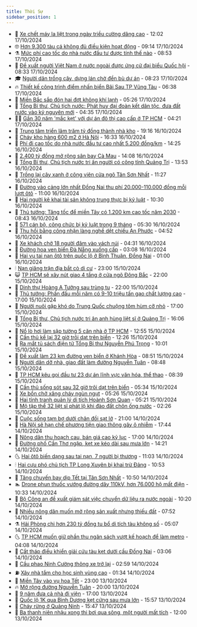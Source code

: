 ```yaml
---
title: Thời Sự
sidebar_position: 1
---
```


<!-- vnexpress-thoi-su:START -->
- 🦒 [Xe chết máy la liệt trong ngày triều cường dâng cao](https://vnexpress.net/xe-chet-may-la-liet-trong-ngay-trieu-cuong-dang-cao-4805480.html) - 12:02 17/10/2024
- 🤓 [Hơn 9.300 tàu cá không đủ điều kiện hoạt động](https://vnexpress.net/hon-9-300-tau-ca-khong-du-dieu-kien-hoat-dong-4805303.html) - 09:14 17/10/2024
- ⚗️ [Mức phí cao tốc do nhà nước đầu tư được tính thế nào](https://vnexpress.net/muc-phi-cao-toc-do-nha-nuoc-dau-tu-duoc-tinh-the-nao-4805152.html) - 08:53 17/10/2024
- 🌊 [Đề xuất người Việt Nam ở nước ngoài được ứng cử đại biểu Quốc hội](https://vnexpress.net/de-xuat-nguoi-viet-nam-o-nuoc-ngoai-duoc-ung-cu-dai-bieu-quoc-hoi-4805297.html) - 08:33 17/10/2024
- 🎓 [Người dân trồng cây, dựng lán chờ đền bù dự án](https://vnexpress.net/nguoi-dan-trong-cay-dung-lan-cho-den-bu-du-an-4805281.html) - 08:23 17/10/2024
- 🔥 [Thiết kế công trình điểm nhấn biển Bãi Sau TP Vũng Tàu](https://vnexpress.net/thiet-ke-cong-trinh-diem-nhan-bien-bai-sau-tp-vung-tau-4805263.html) - 06:38 17/10/2024
- 🦏 [Miền Bắc sắp đón hai đợt không khí lạnh](https://vnexpress.net/mien-bac-sap-don-hai-dot-khong-khi-lanh-4805231.html) - 05:26 17/10/2024
- 👺 [Tổng Bí thư, Chủ tịch nước: Phát huy đại đoàn kết dân tộc, đưa đất nước vào kỷ nguyên mới](https://vnexpress.net/tong-bi-thu-chu-tich-nuoc-phat-huy-dai-doan-ket-dan-toc-dua-dat-nuoc-vao-ky-nguyen-moi-4805136.html) - 04:35 17/10/2024
- 🧑‍🏫 [Gần 30 năm &#39;mắc kẹt&#39; với dự án đô thị cao cấp ở TP HCM](https://vnexpress.net/gan-30-nam-mac-ket-voi-du-an-do-thi-cao-cap-o-tp-hcm-4800879.html) - 04:21 17/10/2024
- 🚦 [Trung tâm triển lãm trăm tỷ đồng thành nhà kho](https://vnexpress.net/trung-tam-trien-lam-tram-ty-dong-thanh-nha-kho-4804902.html) - 19:16 16/10/2024
- 🎉 [Cháy kho hàng 600 m2 ở Hà Nội](https://vnexpress.net/chay-kho-hang-600-m2-o-ha-noi-4805051.html) - 16:33 16/10/2024
- 🦒 [Phí đi cao tốc do nhà nước đầu tư cao nhất 5.200 đồng/km](https://vnexpress.net/phi-di-cao-toc-do-nha-nuoc-dau-tu-cao-nhat-5-200-dong-km-4805025.html) - 14:25 16/10/2024
- 🤗 [2.400 tỷ đồng mở rộng sân bay Cà Mau](https://vnexpress.net/2-400-ty-dong-mo-rong-san-bay-ca-mau-4804931.html) - 14:08 16/10/2024
- 💼 [Tổng Bí thư, Chủ tịch nước tri ân người có công tỉnh Quảng Trị](https://vnexpress.net/tong-bi-thu-chu-tich-nuoc-tri-an-nguoi-co-cong-tinh-quang-tri-4805002.html) - 13:53 16/10/2024
- 🤩 [Trồng lại cây xanh ở công viên cửa ngõ Tân Sơn Nhất](https://vnexpress.net/trong-lai-cay-xanh-o-cong-vien-cua-ngo-tan-son-nhat-4804994.html) - 11:27 16/10/2024
- 🤡 [Đường vào cảng lớn nhất Đồng Nai thu phí 20.000-110.000 đồng mỗi lượt ôtô](https://vnexpress.net/duong-vao-cang-lon-nhat-dong-nai-thu-phi-20-000-110-000-dong-moi-luot-oto-4804978.html) - 11:00 16/10/2024
- 💯 [Hai người kê khai tài sản không trung thực bị kỷ luật](https://vnexpress.net/hai-nguoi-ke-khai-tai-san-khong-trung-thuc-bi-ky-luat-4804916.html) - 10:30 16/10/2024
- 👺 [Thủ tướng: Tăng tốc để miền Tây có 1.200 km cao tốc năm 2030](https://vnexpress.net/thu-tuong-tang-toc-de-mien-tay-co-1-200-km-cao-toc-nam-2030-4804846.html) - 08:43 16/10/2024
- 🌮 [571 cán bộ, công chức bị kỷ luật trong 9 tháng](https://vnexpress.net/571-can-bo-cong-chuc-bi-ky-luat-trong-9-thang-4804765.html) - 05:30 16/10/2024
- 🥸 [Thu hồi bằng công nhận làng nghề dệt chiếu An Phước](https://vnexpress.net/thu-hoi-bang-cong-nhan-lang-nghe-det-chieu-an-phuoc-4804624.html) - 04:52 16/10/2024
- 🐻 [Xe khách chở 18 người đâm vào vách núi](https://vnexpress.net/xe-khach-cho-18-nguoi-dam-vao-vach-nui-4804779.html) - 04:31 16/10/2024
- 👀 [Đường hoa ven biển Đà Nẵng xuống cấp](https://vnexpress.net/duong-hoa-ven-bien-da-nang-xuong-cap-4804551.html) - 03:08 16/10/2024
- 🤔 [Hai vụ tai nạn ôtô trên quốc lộ ở Bình Thuận, Đồng Nai](https://vnexpress.net/hai-vu-tai-nan-oto-tren-quoc-lo-o-binh-thuan-dong-nai-4804618.html) - 01:00 16/10/2024
- 🕯 [Nạn giăng trận địa bắt cò di cư](https://vnexpress.net/nan-giang-tran-dia-bat-co-di-cu-4804579.html) - 23:00 15/10/2024
- 😺 [TP HCM sẽ xây nút giao 4 tầng ở cửa ngõ Đông Bắc](https://vnexpress.net/tp-hcm-se-xay-nut-giao-4-tang-o-cua-ngo-dong-bac-4804568.html) - 22:00 15/10/2024
- 🦆 [Dinh thự Hoàng A Tưởng sau trùng tu](https://vnexpress.net/dinh-thu-hoang-a-tuong-sau-trung-tu-4804529.html) - 22:00 15/10/2024
- 🧰 [Thủ tướng: Phấn đấu mỗi năm có 9-10 triệu tấn gạo chất lượng cao](https://vnexpress.net/thu-tuong-phan-dau-moi-nam-co-9-10-trieu-tan-gao-chat-luong-cao-4804570.html) - 17:00 15/10/2024
- 🦍 [Người nuôi gặp khó do Trung Quốc chuộng tôm hùm cỡ nhỏ](https://vnexpress.net/nguoi-nuoi-gap-kho-do-trung-quoc-chuong-tom-hum-co-nho-4803131.html) - 17:00 15/10/2024
- 🧰 [Tổng Bí thư, Chủ tịch nước tri ân anh hùng liệt sĩ ở Quảng Trị](https://vnexpress.net/tong-bi-thu-chu-tich-nuoc-tri-an-anh-hung-liet-si-o-quang-tri-4804573.html) - 16:06 15/10/2024
- 💃 [Nổ lò hơi làm sập tường 5 căn nhà ở TP HCM](https://vnexpress.net/no-lo-hoi-lam-sap-tuong-5-can-nha-o-tp-hcm-4804560.html) - 12:55 15/10/2024
- 🧰 [Cần thủ kể lại 32 giờ trôi dạt trên biển](https://vnexpress.net/can-thu-ke-lai-32-gio-troi-dat-tren-bien-4804514.html) - 12:26 15/10/2024
- 🚀 [Ra mắt tủ sách điện tử Tổng Bí thư Nguyễn Phú Trọng](https://vnexpress.net/ra-mat-tu-sach-dien-tu-tong-bi-thu-nguyen-phu-trong-4804347.html) - 10:01 15/10/2024
- 🎊 [Đề xuất làm 23 km đường ven biển ở Khánh Hòa](https://vnexpress.net/de-xuat-lam-23-km-duong-ven-bien-o-khanh-hoa-4804418.html) - 08:51 15/10/2024
- 🤭 [Người dân dỡ nhà, giao đất làm đường Nguyễn Tuân](https://vnexpress.net/nguoi-dan-do-nha-giao-dat-lam-duong-nguyen-tuan-4804320.html) - 08:48 15/10/2024
- 🤗 [TP HCM kêu gọi đầu tư 23 dự án lĩnh vực văn hóa, thể thao](https://vnexpress.net/tp-hcm-keu-goi-dau-tu-23-du-an-linh-vuc-van-hoa-the-thao-4804384.html) - 08:39 15/10/2024
- 🌈 [Cần thủ sống sót sau 32 giờ trôi dạt trên biển](https://vnexpress.net/can-thu-song-sot-sau-32-gio-troi-dat-tren-bien-4804331.html) - 05:34 15/10/2024
- 🦣 [Xe bồn chở xăng cháy ngùn ngụt](https://vnexpress.net/xe-bon-cho-xang-chay-ngun-ngut-4804337.html) - 05:26 15/10/2024
- 🎡 [Hai tỉnh tranh quản lý di tích Hoành Sơn Quan](https://vnexpress.net/hai-tinh-tranh-quan-ly-di-tich-hoanh-son-quan-4804243.html) - 05:21 15/10/2024
- 🦏 [Mộ tập thể 32 liệt sĩ phát lộ khi đào đất chôn ống nước](https://vnexpress.net/mo-tap-the-32-liet-si-phat-lo-khi-dao-dat-chon-ong-nuoc-4802082.html) - 02:26 15/10/2024
- 🎊 [Cuộc sống tạm bợ dưới chân đồi sạt lở](https://vnexpress.net/cuoc-song-tam-bo-duoi-chan-doi-sat-lo-4803924.html) - 21:00 14/10/2024
- 🫶 [Hà Nội sẽ hạn chế phương tiện giao thông gây ô nhiễm](https://vnexpress.net/ha-noi-se-han-che-phuong-tien-giao-thong-gay-o-nhiem-4804110.html) - 17:44 14/10/2024
- 🤔 [Nông dân thu hoạch cau, bán giá cao kỷ lục](https://vnexpress.net/nong-dan-thu-hoach-cau-ban-gia-cao-ky-luc-4804050.html) - 17:00 14/10/2024
- 🤠 [Đường phố Cần Thơ ngập, kẹt xe kéo dài sau mưa lớn](https://vnexpress.net/duong-pho-can-tho-ngap-ket-xe-keo-dai-sau-mua-lon-4804092.html) - 14:21 14/10/2024
- 🌜 [Hai ôtô biến dạng sau tai nạn, 7 người bị thương](https://vnexpress.net/hai-oto-bien-dang-sau-tai-nan-7-nguoi-bi-thuong-4804063.html) - 11:03 14/10/2024
- 🕯 [Hai cựu phó chủ tịch TP Long Xuyên bị khai trừ Đảng](https://vnexpress.net/hai-cuu-pho-chu-tich-tp-long-xuyen-bi-khai-tru-dang-4804061.html) - 10:53 14/10/2024
- 🤔 [Tăng chuyến bay dịp Tết tại Tân Sơn Nhất](https://vnexpress.net/tang-chuyen-bay-dip-tet-tai-tan-son-nhat-4804057.html) - 10:50 14/10/2024
- 🏊 [Drone phun thuốc vướng đường dây 110kV, hơn 76.000 hộ mất điện](https://vnexpress.net/drone-phun-thuoc-vuong-duong-day-110kv-hon-76-000-ho-mat-dien-4804051.html) - 10:33 14/10/2024
- 🌮 [Bộ Công an đề xuất giám sát việc chuyển dữ liệu ra nước ngoài](https://vnexpress.net/bo-cong-an-de-xuat-giam-sat-viec-chuyen-du-lieu-ra-nuoc-ngoai-4803988.html) - 10:20 14/10/2024
- 🫣 [Nhiều nông dân muốn mở rộng sản xuất nhưng thiếu đất](https://vnexpress.net/nhieu-nong-dan-muon-mo-rong-san-xuat-nhung-thieu-dat-4803894.html) - 07:52 14/10/2024
- ⚗️ [Hải Phòng chi hơn 230 tỷ đồng tu bổ di tích tàu không số](https://vnexpress.net/hai-phong-chi-hon-230-ty-dong-tu-bo-di-tich-tau-khong-so-4803818.html) - 05:07 14/10/2024
- 🌜 [TP HCM muốn giữ phần thu ngân sách vượt kế hoạch để làm metro](https://vnexpress.net/tp-hcm-muon-giu-phan-thu-ngan-sach-vuot-ke-hoach-de-lam-metro-4803828.html) - 04:08 14/10/2024
- 🌁 [Cắt tháp điều khiển giải cứu tàu kẹt dưới cầu Đồng Nai](https://vnexpress.net/cat-thap-dieu-khien-giai-cuu-tau-ket-duoi-cau-dong-nai-4803793.html) - 03:06 14/10/2024
- 🐲 [Cầu phao Ninh Cường thông xe trở lại](https://vnexpress.net/cau-phao-ninh-cuong-thong-xe-tro-lai-4803756.html) - 02:59 14/10/2024
- ⛽️ [Xây nhà tắm cho học sinh vùng cao](https://vnexpress.net/xay-nha-tam-cho-hoc-sinh-vung-cao-4803673.html) - 01:34 14/10/2024
- 🗽 [Miền Tây vào vụ hoa Tết](https://vnexpress.net/mien-tay-vao-vu-hoa-tet-4803679.html) - 23:00 13/10/2024
- 🔥 [Mở rộng đường Nguyễn Tuân](https://vnexpress.net/mo-rong-duong-nguyen-tuan-4803684.html) - 20:00 13/10/2024
- 💯 [9 năm đưa cả nhà đi viện](https://vnexpress.net/9-nam-dua-ca-nha-di-vien-4803660.html) - 17:00 13/10/2024
- 🦆 [Quốc lộ 1K qua Bình Dương kẹt cứng sau mưa lớn](https://vnexpress.net/quoc-lo-1k-qua-binh-duong-ket-cung-sau-mua-lon-4803683.html) - 15:57 13/10/2024
- 🫣 [Cháy rừng ở Quảng Ninh](https://vnexpress.net/chay-rung-o-quang-ninh-4803674.html) - 15:47 13/10/2024
- 🤡 [Ba thanh niên nhậu xong thi bơi qua sông, một người mất tích](https://vnexpress.net/ba-thanh-nien-nhau-xong-thi-boi-qua-song-mot-nguoi-mat-tich-4803659.html) - 12:00 13/10/2024<!-- vnexpress-thoi-su:END -->